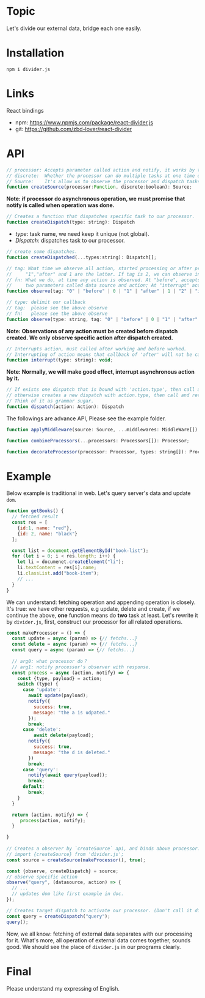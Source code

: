 # Topic
Let's divide our external data, bridge each one easily.

# Installation
`npm i divider.js`

# Links
React bindings
+ npm: https://www.npmjs.com/package/react-divider.js
+ git: https://github.com/zbd-lover/react-divider

# API

``` javascript
// processor: Accepts parameter called action and notify, it works by the action, then calls the notify to notify its observers with some responses (manually)
// discrete:  Whether the processor can do multiple tasks at one time or not.
// Source:    It's allow us to observe the processor and dispatch tasks to processor.
function createSource(processor:Function, discrete:boolean): Source;
```

**Note: if processor do asynchronous operation, we must promise that notify is called when operation was done.**

``` javascript
// Creates a function that dispatches specific task to our processor.
function createDispatch(type: string): Dispatch
```
+  *type*: task name, we need keep it unique (not global). 
+  *Dispatch*: dispatches task to our processor.

``` javascript
// create some dispatches.
function createDispatched(...types:string): Dispatch[];
```

``` javascript
// tag: What time we observe all action, started processing or after processed. "0" ,"before" and 0 are the former. 
//     "1","after" and 1 are the latter. If tag is 2, we can observe interrupting of action.
// fn: What we do, at time any action is observed. At "before", accepts one parameter called action; At "after" , 
//     two parameters called data source and action; At "interrupt" accepts the type.
function observe(tag: "0" | "before" | 0 | "1" | "after" | 1 | "2" | "interrupt" | 2 , fn: Function): Cancel;
```

``` javascript
// type: delimit our callback
// tag:  please see the above observe
// fn:   please see the above observe
function observe(type: string, tag: "0" | "before" | 0 | "1" | "after" | 1 | "2" | "interrupt" | 2 , fn: Function): Cancel
```
**Note: Observations of any action must be created before dispatch created. We only observe specific action after dispatch created.**

``` javascript
// Interrupts action, must called after working and before worked.
// Interrupting of action means that callback of 'after' will not be called, your processor still works normally.
function interrupt(type: string): void;
``` 
**Note: Normally, we will make good effect, interrupt asynchronous action by it.**

``` javascript
// If exists one dispatch that is bound with 'action.type', then call and return it.
// otherwise creates a new dispatch with action.type, then call and return it.
// Think of it as grammar sugar.
function dispatch(action: Action): Dispatch
```

The followings are advance API, Please see the example folder.

``` javascript
function applyMiddleware(source: Source, ...middlewares: MiddleWare[]): Source;
```

``` javascript
function combineProcessors(...processors: Processors[]): Processor;
```

``` javascript
function decorateProcessor(processor: Processor, types: string[]): Processor;
```

# Example
Below example is traditional in web.
Let's query server's data and update `dom`.

``` javascript
function getBooks() {
  // fetched result
  const res = [
    {id:1, name: "red"},
    {id: 2, name: "black"}
  ];

  const list = document.getElementById("book-list");
  for (let i = 0; i < res.length; i++) {
    let li = documenet.createElement("li");
    li.textContent = res[i].name;
    li.classList.add("book-item");
    // ...
  }
}
```
We can understand: fetching operation and appending operation is closely.
It's true: we have other requests, e.g update, delete and create,
if we continue the above, **one** function means do **two** task at least.
Let's rewrite it by `divider.js`, first, construct our processor for all related operations.

``` javascript
const makeProcessor = () => {
  const update = async (param) => {// fetchs...}
  const delete = async (param) => {// fetchs...}
  const query = async (param) => {// fetchs...}
  
  // arg0: what processor do？
  // arg1: notify processor's observer with response.
  const process = async (action, notify) => {
    const {type, payload} = action;
    switch (type) {
      case 'update':
        await update(payload);
        notify({
          success: true,
          message: "the a is udpated."
        });
        break;
      case 'delete':
	      await delete(payload);
        notify({
          success: true,
          message: "the d is deleted."
        })
        break;
      case 'query': 
        notify(await query(payload));
        break;
      default:
        break;
    }
  }

  return (action, notify) => {
     process(action, notify);
  }

}
  
// Creates a observer by `createSource` api, and binds above processor.
// import {createSource} from 'divider.js';
const source = createSource(makeProcessor(), true);

const {observe, createDispatch} = source;
// observe specific action
observe("query", (datasource, action) => {
  // ...
  // updates dom like first example in doc.
});

// Creates target dispatch to activate our processor. (Don't call it directly)
const query = createDispatch("query");
query();
```
Now, we all know: fetching of external data separates with our processing for it.
What's more, all operation of external data comes together, sounds good.
We should see the place  of `divider.js`  in our programs clearly.

# Final
Please understand my expressing of English.